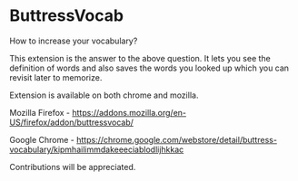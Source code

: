 # ButtressVocab

How to increase your vocabulary?

This extension is the answer to the above question. It lets you see the definition of words and also saves the words you looked up which you can revisit later to memorize.

Extension is available on both chrome and mozilla.

Mozilla Firefox - https://addons.mozilla.org/en-US/firefox/addon/buttressvocab/

Google Chrome - https://chrome.google.com/webstore/detail/buttress-vocabulary/kipmhailimmdakeeeciablodlijhkkac

Contributions will be appreciated.

